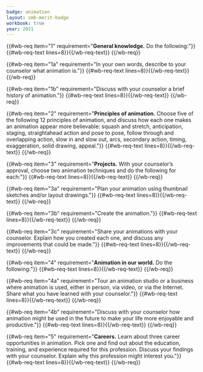 ```yaml
---
badge: animation
layout: smb-merit-badge
workbook: true
year: 2021
---
```



{{#wb-req item="1" requirement="**General knowledge.** Do the following:"}}
{{#wb-req-text lines=8}}{{/wb-req-text}}
{{/wb-req}}

{{#wb-req item="1a" requirement="In your own words, describe to your counselor what animation is."}}
{{#wb-req-text lines=8}}{{/wb-req-text}}
{{/wb-req}}

{{#wb-req item="1b" requirement="Discuss with your counselor a brief history of animation."}}
{{#wb-req-text lines=8}}{{/wb-req-text}}
{{/wb-req}}

{{#wb-req item="2" requirement="**Principles of animation.** Choose five of the following 12 principles of animation, and discuss how each one makes an animation appear more believable: squash and stretch, anticipation, staging, straightahead action and pose to pose, follow through and overlapping action, slow in and slow out, arcs, secondary action, timing, exaggeration, solid drawing, appeal."}}
{{#wb-req-text lines=8}}{{/wb-req-text}}
{{/wb-req}}

{{#wb-req item="3" requirement="**Projects.** With your counselor’s approval, choose two animation techniques and do the following for each:"}}
{{#wb-req-text lines=8}}{{/wb-req-text}}
{{/wb-req}}

{{#wb-req item="3a" requirement="Plan your animation using thumbnail sketches and/or layout drawings."}}
{{#wb-req-text lines=8}}{{/wb-req-text}}
{{/wb-req}}

{{#wb-req item="3b" requirement="Create the animation."}}
{{#wb-req-text lines=8}}{{/wb-req-text}}
{{/wb-req}}

{{#wb-req item="3c" requirement="Share your animations with your counselor. Explain how you created each one, and discuss any improvements that could be made."}}
{{#wb-req-text lines=8}}{{/wb-req-text}}
{{/wb-req}}

{{#wb-req item="4" requirement="**Animation in our world.** Do the following:"}}
{{#wb-req-text lines=8}}{{/wb-req-text}}
{{/wb-req}}

{{#wb-req item="4a" requirement="Tour an animation studio or a business where animation is used, either in person, via video, or via the Internet. Share what you have learned with your counselor."}}
{{#wb-req-text lines=8}}{{/wb-req-text}}
{{/wb-req}}

{{#wb-req item="4b" requirement="Discuss with your counselor how animation might be used in the future to make your life more enjoyable and productive."}}
{{#wb-req-text lines=8}}{{/wb-req-text}}
{{/wb-req}}

{{#wb-req item="5" requirement="**Careers.** Learn about three career opportunities in animation. Pick one and find out about the education, training, and experience required for this profession. Discuss your findings with your counselor. Explain why this profession might interest you."}}
{{#wb-req-text lines=8}}{{/wb-req-text}}
{{/wb-req}}
